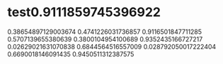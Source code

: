 # test0.9111859745396922
0.38654897129003674
0.4741226031736857
0.9116501847711285
0.5707139655380639
0.3800104954100689
0.9352435166727217
0.02629021631070838
0.6844564516557009
0.028792050017222404
0.6690018146091435
0.9450511312387575
